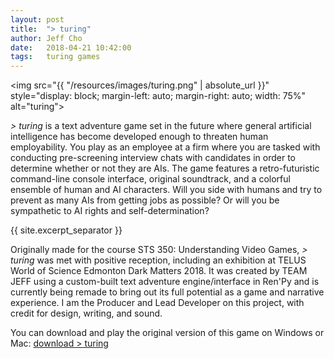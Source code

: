 ```yaml
---
layout: post
title:  "> turing"
author: Jeff Cho
date:   2018-04-21 10:42:00
tags:   turing games
---
```

  
  <img src="{{ "/resources/images/turing.png" | absolute_url }}" style="display: block; margin-left: auto; margin-right: auto; width: 75%" alt="turing">
  
  *\> turing* is a text adventure game set in the future where general artificial intelligence has become developed enough to threaten human employability.  You play as an employee at a firm where you are tasked with conducting pre-screening interview chats with candidates in order to determine whether or not they are AIs.  The game features a retro-futuristic command-line console interface, original soundtrack, and a colorful ensemble of human and AI characters.  Will you side with humans and try to prevent as many AIs from getting jobs as possible?  Or will you be sympathetic to AI rights and self-determination?
  
  {{ site.excerpt_separator }}
  
  Originally made for the course STS 350: Understanding Video Games, *> turing* was met with positive reception, including an exhibition at TELUS World of Science Edmonton Dark Matters 2018.  It was created by TEAM JEFF using a custom-built text adventure engine/interface in Ren'Py and is currently being remade to bring out its full potential as a game and narrative experience.  I am the Producer and Lead Developer on this project, with credit for design, writing, and sound.
  
  You can download and play the original version of this game on Windows or Mac: [download > turing](http://teamjeff.ca/?portfolio=turing)